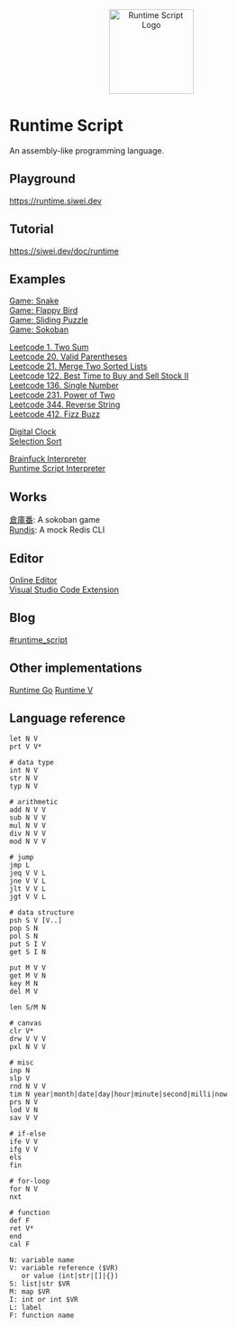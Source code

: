 <div align=center>
  <a href="https://runtime.siwei.dev/" target="_blank">
    <img src="https://siwei.dev/doc/runtime.png" alt="Runtime Script Logo" width="150" height="150"></img>
  </a>
</div>

# Runtime Script
An assembly-like programming language.

## Playground
https://runtime.siwei.dev

## Tutorial
https://siwei.dev/doc/runtime

## Examples
[Game: Snake](https://runtime.siwei.dev/?src=snake)  
[Game: Flappy Bird](https://runtime.siwei.dev/?src=bird)  
[Game: Sliding Puzzle](https://runtime.siwei.dev/?src=puzzle)  
[Game: Sokoban](https://runtime.siwei.dev/?src=sokoban)  

[Leetcode 1. Two Sum](https://runtime.siwei.dev/?src=leetcode1)  
[Leetcode 20. Valid Parentheses](https://runtime.siwei.dev/?src=leetcode20)  
[Leetcode 21. Merge Two Sorted Lists](https://runtime.siwei.dev/?src=leetcode21)  
[Leetcode 122. Best Time to Buy and Sell Stock II](https://runtime.siwei.dev/?src=leetcode122)  
[Leetcode 136. Single Number](https://runtime.siwei.dev/?src=leetcode136)  
[Leetcode 231. Power of Two](https://runtime.siwei.dev/?src=leetcode231)  
[Leetcode 344. Reverse String](https://runtime.siwei.dev/?src=leetcode344)  
[Leetcode 412. Fizz Buzz](https://runtime.siwei.dev/?src=leetcode412)  

[Digital Clock](https://runtime.siwei.dev/?src=clock)  
[Selection Sort](https://runtime.siwei.dev/?src=sort)  

[Brainfuck Interpreter](https://runtime.siwei.dev/?src=brain_fuck)  
[Runtime Script Interpreter](https://runtime.siwei.dev/?src=runtime_script)  

## Works
[倉庫番](https://siwei.dev/app/sokoban/): A sokoban game  
[Rundis](https://siwei.dev/app/rundis/): A mock Redis CLI  

## Editor
[Online Editor](https://runtime.siwei.dev)  
[Visual Studio Code Extension](https://marketplace.visualstudio.com/items?itemName=yjlo123.runtime)  

## Blog
[#runtime_script](https://blog.siwei.dev/tags/runtime-script/)

## Other implementations
[Runtime Go](https://github.com/yjlo123/runtime-go)
[Runtime V](https://github.com/yjlo123/runtime-v)

## Language reference
```
let N V
prt V V*

# data type
int N V
str N V
typ N V

# arithmetic
add N V V
sub N V V
mul N V V
div N V V
mod N V V

# jump
jmp L
jeq V V L
jne V V L
jlt V V L
jgt V V L

# data structure
psh S V [V..]
pop S N
pol S N
put S I V
get S I N

put M V V
get M V N
key M N
del M V

len S/M N

# canvas
clr V*
drw V V V
pxl N V V

# misc
inp N
slp V
rnd N V V
tim N year|month|date|day|hour|minute|second|milli|now
prs N V
lod V N
sav V V

# if-else
ife V V
ifg V V
els
fin

# for-loop
for N V
nxt

# function
def F
ret V*
end
cal F
```
```
N: variable name
V: variable reference ($VR)
   or value (int|str|[]|{})
S: list|str $VR
M: map $VR
I: int or int $VR
L: label
F: function name
```
